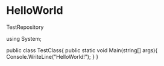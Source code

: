 # HelloWorld
TestRepository

using System;

public class TestClass{
  public static void Main(string[] args){
    Console.WriteLine("HelloWorld!");
  }
}

